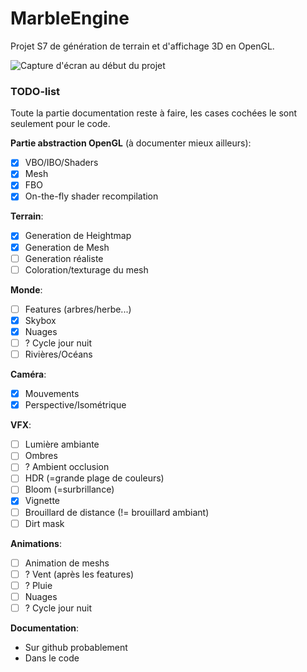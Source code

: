 # MarbleEngine

Projet S7 de génération de terrain et d'affichage 3D en OpenGL.

![Capture d'écran au début du projet](https://user-images.githubusercontent.com/44240178/193861277-f4d03973-bde5-438e-83f4-a35e247530ef.png)

### TODO-list

Toute la partie documentation reste à faire, les cases cochées le sont seulement pour le code.

**Partie abstraction OpenGL** (à documenter mieux ailleurs):
- [x] VBO/IBO/Shaders
- [x] Mesh
- [x] FBO
- [x] On-the-fly shader recompilation

**Terrain**:
- [x] Generation de Heightmap
- [x] Generation de Mesh
- [ ] Generation réaliste
- [ ] Coloration/texturage du mesh

**Monde**:
- [ ] Features (arbres/herbe...)
- [x] Skybox
- [x] Nuages
- [ ] ? Cycle jour nuit
- [ ] Rivières/Océans

**Caméra**:
- [x] Mouvements
- [x] Perspective/Isométrique

**VFX**:
- [ ] Lumière ambiante
- [ ] Ombres
- [ ] ? Ambient occlusion
- [ ] HDR (=grande plage de couleurs)
- [ ] Bloom (=surbrillance)
- [x] Vignette
- [ ] Brouillard de distance (!= brouillard ambiant)
- [ ] Dirt mask

**Animations**:
- [ ] Animation de meshs
- [ ] ? Vent (après les features)
- [ ] ? Pluie
- [ ] Nuages
- [ ] ? Cycle jour nuit

**Documentation**:
- Sur github probablement
- Dans le code
